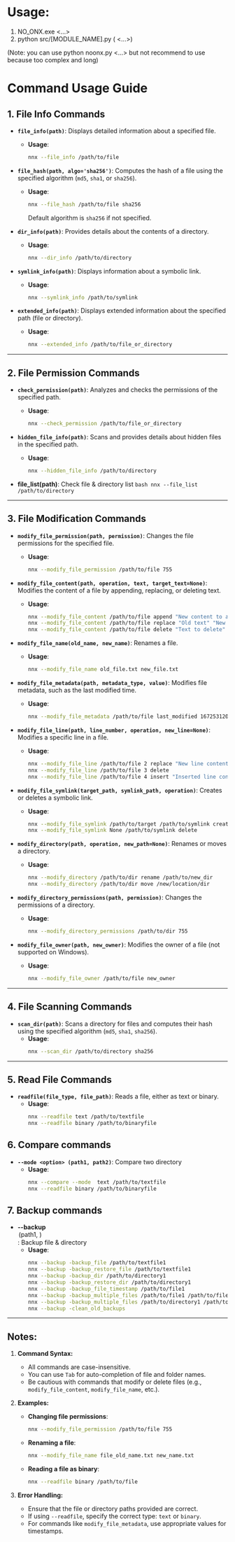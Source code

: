 # Usage:
1. NO_ONX.exe <argument> <...>
3. python src/[MODULE_NAME].py (<argument> <...>)

(Note: you can use python noonx.py <argument> <...> but not recommend to use because too complex and long)

# Command Usage Guide

## 1. **File Info Commands**

- **`file_info(path)`**: Displays detailed information about a specified file.
    - **Usage**:
      ```bash
      nnx --file_info /path/to/file
      ```

- **`file_hash(path, algo='sha256')`**: Computes the hash of a file using the specified algorithm (`md5`, `sha1`, or `sha256`).
    - **Usage**:
      ```bash
      nnx --file_hash /path/to/file sha256
      ```
      Default algorithm is `sha256` if not specified.

- **`dir_info(path)`**: Provides details about the contents of a directory.
    - **Usage**:
      ```bash
      nnx --dir_info /path/to/directory
      ```

- **`symlink_info(path)`**: Displays information about a symbolic link.
    - **Usage**:
      ```bash
      nnx --symlink_info /path/to/symlink
      ```

- **`extended_info(path)`**: Displays extended information about the specified path (file or directory).
    - **Usage**:
      ```bash
      nnx --extended_info /path/to/file_or_directory
      ```

---

## 2. **File Permission Commands**

- **`check_permission(path)`**: Analyzes and checks the permissions of the specified path.
    - **Usage**:
      ```bash
      nnx --check_permission /path/to/file_or_directory
      ```

- **`hidden_file_info(path)`**: Scans and provides details about hidden files in the specified path.
    - **Usage**:
      ```bash
      nnx --hidden_file_info /path/to/directory
      ```
- **file_list(path)**: Check file & directory list
      ```bash
      nnx --file_list /path/to/directory
      ```
---

## 3. **File Modification Commands**

- **`modify_file_permission(path, permission)`**: Changes the file permissions for the specified file.
    - **Usage**:
      ```bash
      nnx --modify_file_permission /path/to/file 755
      ```

- **`modify_file_content(path, operation, text, target_text=None)`**: Modifies the content of a file by appending, replacing, or deleting text.
    - **Usage**:
      ```bash
      nnx --modify_file_content /path/to/file append "New content to add"
      nnx --modify_file_content /path/to/file replace "Old text" "New text"
      nnx --modify_file_content /path/to/file delete "Text to delete"
      ```

- **`modify_file_name(old_name, new_name)`**: Renames a file.
    - **Usage**:
      ```bash
      nnx --modify_file_name old_file.txt new_file.txt
      ```

- **`modify_file_metadata(path, metadata_type, value)`**: Modifies file metadata, such as the last modified time.
    - **Usage**:
      ```bash
      nnx --modify_file_metadata /path/to/file last_modified 1672531200
      ```

- **`modify_file_line(path, line_number, operation, new_line=None)`**: Modifies a specific line in a file.
    - **Usage**:
      ```bash
      nnx --modify_file_line /path/to/file 2 replace "New line content"
      nnx --modify_file_line /path/to/file 3 delete
      nnx --modify_file_line /path/to/file 4 insert "Inserted line content"
      ```

- **`modify_file_symlink(target_path, symlink_path, operation)`**: Creates or deletes a symbolic link.
    - **Usage**:
      ```bash
      nnx --modify_file_symlink /path/to/target /path/to/symlink create
      nnx --modify_file_symlink None /path/to/symlink delete
      ```

- **`modify_directory(path, operation, new_path=None)`**: Renames or moves a directory.
    - **Usage**:
      ```bash
      nnx --modify_directory /path/to/dir rename /path/to/new_dir
      nnx --modify_directory /path/to/dir move /new/location/dir
      ```

- **`modify_directory_permissions(path, permission)`**: Changes the permissions of a directory.
    - **Usage**:
      ```bash
      nnx --modify_directory_permissions /path/to/dir 755
      ```

- **`modify_file_owner(path, new_owner)`**: Modifies the owner of a file (not supported on Windows).
    - **Usage**:
      ```bash
      nnx --modify_file_owner /path/to/file new_owner
      ```

---

## 4. **File Scanning Commands**

- **`scan_dir(path)`**: Scans a directory for files and computes their hash using the specified algorithm (`md5`, `sha1`, `sha256`).
    - **Usage**:
      ```bash
      nnx --scan_dir /path/to/directory sha256
      ```

---

## 5. **Read File Commands**

- **`readfile(file_type, file_path)`**: Reads a file, either as text or binary.
    - **Usage**:
      ```bash
      nnx --readfile text /path/to/textfile
      nnx --readfile binary /path/to/binaryfile
      ```

## 6. **Compare commands**
- **`--mode <option> (path1, path2)`**: Compare two directory
    - **Usage**:
      ```bash
      nnx --compare --mode  text /path/to/textfile
      nnx --readfile binary /path/to/binaryfile
      ```

## 7. **Backup commands**
- **--backup <option> (path1, <path2>)**: Backup file & directory
    - **Usage**:
      ```bash
      nnx --backup -backup_file /path/to/textfile1
      nnx --backup -backup_restore_file /path/to/textfile1
      nnx --backup -backup_dir /path/to/directory1
      nnx --backup -backup_restore_dir /path/to/directory1
      nnx --backup -backup_file_timestamp /path/to/file1
      nnx --backup -backup_multiple_files /path/to/file1 /path/to/file2
      nnx --backup -backup_multiple_files /path/to/directory1 /path/to/directory2
      nnx --backup -clean_old_backups
      ```
---

## Notes:

1. **Command Syntax:**
   - All commands are case-insensitive.
   - You can use `Tab` for auto-completion of file and folder names.
   - Be cautious with commands that modify or delete files (e.g., `modify_file_content`, `modify_file_name`, etc.).

2. **Examples:**
   - **Changing file permissions**:  
     ```bash
     nnx --modify_file_permission /path/to/file 755
     ```

   - **Renaming a file**:  
     ```bash
     nnx --modify_file_name file_old_name.txt new_name.txt
     ```

   - **Reading a file as binary**:  
     ```bash
     nnx --readfile binary /path/to/file
     ```

3. **Error Handling:**
   - Ensure that the file or directory paths provided are correct.
   - If using `--readfile`, specify the correct type: `text` or `binary`.
   - For commands like `modify_file_metadata`, use appropriate values for timestamps.

